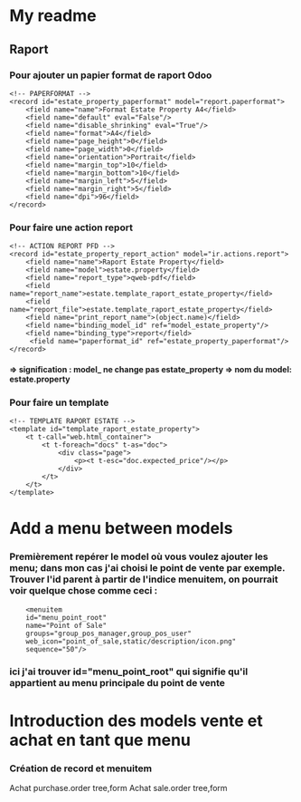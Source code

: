 # My readme

## Raport
### Pour ajouter un papier format de raport Odoo
    <!-- PAPERFORMAT -->
    <record id="estate_property_paperformat" model="report.paperformat">
        <field name="name">Format Estate Property A4</field>
        <field name="default" eval="False"/>
        <field name="disable_shrinking" eval="True"/>
        <field name="format">A4</field>
        <field name="page_height">0</field>
        <field name="page_width">0</field>
        <field name="orientation">Portrait</field>
        <field name="margin_top">10</field>
        <field name="margin_bottom">10</field>
        <field name="margin_left">5</field>
        <field name="margin_right">5</field>
        <field name="dpi">96</field>
    </record>

### Pour faire une action report

    <!-- ACTION REPORT PFD -->
    <record id="estate_property_report_action" model="ir.actions.report">
        <field name="name">Raport Estate Property</field>
        <field name="model">estate.property</field>
        <field name="report_type">qweb-pdf</field>
        <field name="report_name">estate.template_raport_estate_property</field>
        <field name="report_file">estate.template_raport_estate_property</field>
        <field name="print_report_name">(object.name)</field>
        <field name="binding_model_id" ref="model_estate_property"/>
        <field name="binding_type">report</field>
         <field name="paperformat_id" ref="estate_property_paperformat"/>
    </record>
####  <field name="binding_model_id" ref="model_estate_property"/> => signification : model_ ne change pas estate_property => nom du model: estate.property 

### Pour faire un template

    <!-- TEMPLATE RAPORT ESTATE -->
    <template id="template_raport_estate_property">
        <t t-call="web.html_container">
            <t t-foreach="docs" t-as="doc">
                <div class="page">
                    <p><t t-esc="doc.expected_price"/></p>
                </div>
            </t>
        </t>
    </template>

# Add a menu between models
### Premièrement repérer le model où vous voulez ajouter les menu; dans mon cas j'ai choisi le point de vente par exemple. Trouver l'id parent à partir de l'indice menuitem, on pourrait voir quelque chose comme ceci : 

        <menuitem
        id="menu_point_root"
        name="Point of Sale"
        groups="group_pos_manager,group_pos_user"
        web_icon="point_of_sale,static/description/icon.png"
        sequence="50"/>
### ici j'ai trouver id="menu_point_root" qui signifie qu'il appartient au menu principale du point de vente

# Introduction des models vente et achat en tant que menu
### Création de record et menuitem

<?xml version="1.0" encoding="utf-8"?>
<odoo>

   <record id="mtx_action_purchase_order" model="ir.actions.act_window">
        <field name="name">Achat</field>
        <field name="res_model">purchase.order</field>
        <field name="view_mode">tree,form</field>
   </record>

 <record id="mtx_action_sale_order" model="ir.actions.act_window">
    <field name="name">Achat</field>
    <field name="res_model">sale.order</field>
    <field name="view_mode">tree,form</field>
 </record>

   <menuitem id="menu_pos_purchacse_settings"
        name="Achat"
        parent="point_of_sale.menu_point_root"
        action="mtx_action_purchase_order"
        groups="base.group_system"/>

   <menuitem id="menu_pos_sale_settings"
        name="Vente"
        parent="point_of_sale.menu_point_root"
        action="mtx_action_sale_order"
        groups="base.group_system"/>

</odoo>
